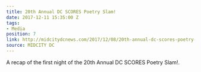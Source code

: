 ```yaml
---
title: 20th Annual DC SCORES Poetry Slam!
date: 2017-12-11 15:35:00 Z
tags:
- Media
position: 7
link: http://midcitydcnews.com/2017/12/08/20th-annual-dc-scores-poetry-slam/
source: MIDCITY DC
---
```


A recap of the first night of the 20th Annual DC SCORES Poetry Slam!.